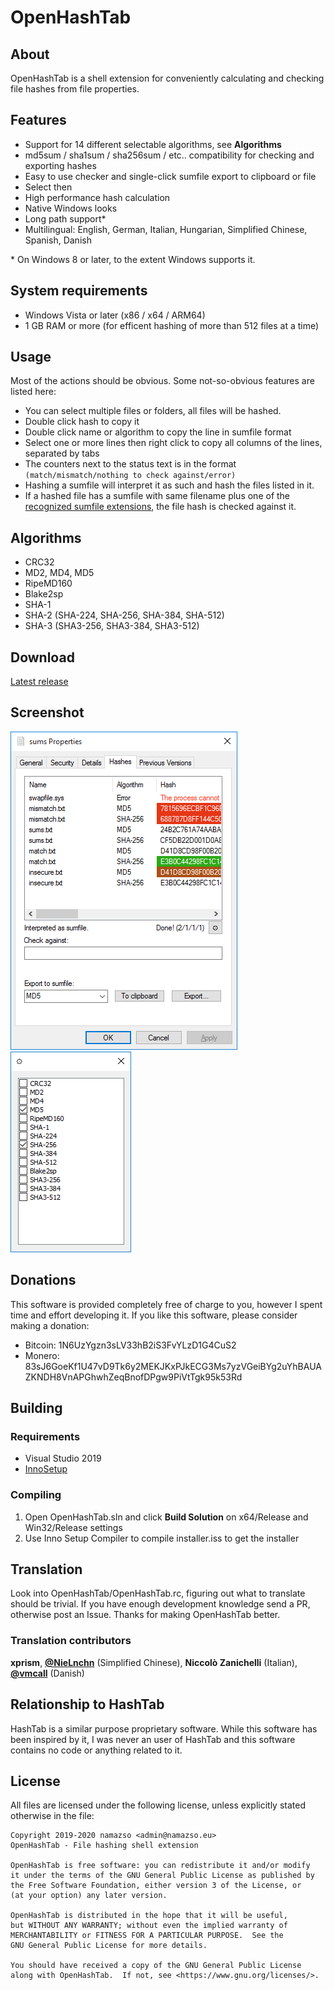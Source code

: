 # OpenHashTab

## About

OpenHashTab is a shell extension for conveniently calculating and checking file hashes from file properties.

## Features

* Support for 14 different selectable algorithms, see **Algorithms**
* md5sum / sha1sum / sha256sum / etc.. compatibility for checking and exporting hashes
* Easy to use checker and single-click sumfile export to clipboard or file
* Select then 
* High performance hash calculation
* Native Windows looks
* Long path support\*
* Multilingual: English, German, Italian, Hungarian, Simplified Chinese, Spanish, Danish

\* On Windows 8 or later, to the extent Windows supports it.

## System requirements

* Windows Vista or later (x86 / x64 / ARM64)
* 1 GB RAM or more (for efficent hashing of more than 512 files at a time)

## Usage

Most of the actions should be obvious. Some not-so-obvious features are listed here:

* You can select multiple files or folders, all files will be hashed.
* Double click hash to copy it
* Double click name or algorithm to copy the line in sumfile format
* Select one or more lines then right click to copy all columns of the lines, separated by tabs
* The counters next to the status text is in the format `(match/mismatch/nothing to check against/error)`
* Hashing a sumfile will interpret it as such and hash the files listed in it.
* If a hashed file has a sumfile with same filename plus one of the [recognized sumfile extensions](https://github.com/namazso/OpenHashTab/blob/master/OpenHashTab/Hasher.cpp#L242-L251), the file hash is checked against it.

## Algorithms

* CRC32
* MD2, MD4, MD5
* RipeMD160
* Blake2sp
* SHA-1
* SHA-2 (SHA-224, SHA-256, SHA-384, SHA-512)
* SHA-3 (SHA3-256, SHA3-384, SHA3-512)

## Download

[Latest release](https://github.com/namazso/OpenHashTab/releases/latest/download/OpenHashTab_setup.exe)

## Screenshot

![Screenshot](resources/screenshot.png) ![Algorithms](resources/algorithms.png)

## Donations

This software is provided completely free of charge to you, however I spent time and effort developing it. If you like this software, please consider making a donation:

* Bitcoin: 1N6UzYgzn3sLV33hB2iS3FvYLzD1G4CuS2
* Monero: 83sJ6GoeKf1U47vD9Tk6y2MEKJKxPJkECG3Ms7yzVGeiBYg2uYhBAUAZKNDH8VnAPGhwhZeqBnofDPgw9PiVtTgk95k53Rd

## Building

### Requirements

* Visual Studio 2019
* [InnoSetup](http://www.jrsoftware.org/isinfo.php)

### Compiling

1. Open OpenHashTab.sln and click __Build Solution__ on x64/Release and Win32/Release settings
2. Use Inno Setup Compiler to compile installer.iss to get the installer

## Translation

Look into OpenHashTab/OpenHashTab.rc, figuring out what to translate should be trivial. If you have enough development knowledge send a PR, otherwise post an Issue. Thanks for making OpenHashTab better.

### Translation contributors

**xprism**, **[@NieLnchn](https://github.com/NieLnchn)** (Simplified Chinese), **Niccolò Zanichelli** (Italian), **[@vmcall](https://github.com/vmcall/)** (Danish)

## Relationship to HashTab

HashTab is a similar purpose proprietary software. While this software has been inspired by it, I was never an user of HashTab and this software contains no code or anything related to it.

## License

All files are licensed under the following license, unless explicitly stated otherwise in the file:

	Copyright 2019-2020 namazso <admin@namazso.eu>
	OpenHashTab - File hashing shell extension
	
	OpenHashTab is free software: you can redistribute it and/or modify
	it under the terms of the GNU General Public License as published by
	the Free Software Foundation, either version 3 of the License, or
	(at your option) any later version.
	
	OpenHashTab is distributed in the hope that it will be useful,
	but WITHOUT ANY WARRANTY; without even the implied warranty of
	MERCHANTABILITY or FITNESS FOR A PARTICULAR PURPOSE.  See the
	GNU General Public License for more details.
	
	You should have received a copy of the GNU General Public License
	along with OpenHashTab.  If not, see <https://www.gnu.org/licenses/>.